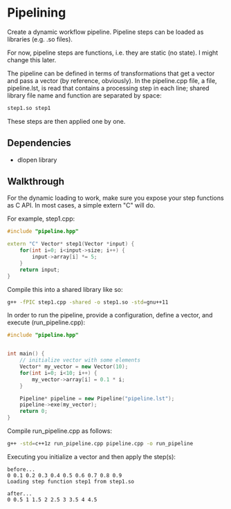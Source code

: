 # Pipelining
Create a dynamic workflow pipeline. Pipeline steps can be loaded as libraries (e.g. .so files).

For now, pipeline steps are functions, i.e. they are static (no state). I might change this later.

The pipeline can be defined in terms of transformations that get a vector and pass a vector (by reference, obviously). In the pipeline.cpp file, a file, pipeline.lst, is read that contains a processing step in each line; shared library file name and function are separated by space:
```bash
step1.so step1
```

These steps are then applied one by one.

## Dependencies
* dlopen library

## Walkthrough
For the dynamic loading to work, make sure you expose your step functions as C API. In most cases, a simple extern "C" will do.

For example, step1.cpp:
```cpp
#include "pipeline.hpp"

extern "C" Vector* step1(Vector *input) {
    for(int i=0; i<input->size; i++) {
        input->array[i] *= 5;
    }
    return input;
}
```

Compile this into a shared library like so:
```bash
g++ -fPIC step1.cpp -shared -o step1.so -std=gnu++11
```

In order to run the pipeline, provide a configuration, define a vector, and execute (run_pipeline.cpp):
```cpp
#include "pipeline.hpp"


int main() {
    // initialize vector with some elements
    Vector* my_vector = new Vector(10);
    for(int i=0; i<10; i++) {
        my_vector->array[i] = 0.1 * i;
    }

    Pipeline* pipeline = new Pipeline("pipeline.lst");
    pipeline->exe(my_vector);
    return 0;
}
```

Compile run_pipeline.cpp as follows:
```bash
g++ -std=c++1z run_pipeline.cpp pipeline.cpp -o run_pipeline
```

Executing you initialize a vector and then apply the step(s):
```
before...
0 0.1 0.2 0.3 0.4 0.5 0.6 0.7 0.8 0.9
Loading step function step1 from step1.so

after...
0 0.5 1 1.5 2 2.5 3 3.5 4 4.5
```

